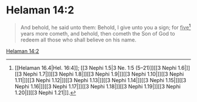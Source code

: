 # Helaman 14:2

> And behold, he said unto them: Behold, I give unto you a sign; for <u>five</u>[^a] years more cometh, and behold, then cometh the Son of God to redeem all those who shall believe on his name.

[Helaman 14:2](https://www.churchofjesuschrist.org/study/scriptures/bofm/hel/14?lang=eng&id=p2#p2)


[^a]: [[Helaman 16.4|Hel. 16:4]]; [[3 Nephi 1.5|3 Ne. 1:5 (5–21)]][[3 Nephi 1.6|]][[3 Nephi 1.7|]][[3 Nephi 1.8|]][[3 Nephi 1.9|]][[3 Nephi 1.10|]][[3 Nephi 1.11|]][[3 Nephi 1.12|]][[3 Nephi 1.13|]][[3 Nephi 1.14|]][[3 Nephi 1.15|]][[3 Nephi 1.16|]][[3 Nephi 1.17|]][[3 Nephi 1.18|]][[3 Nephi 1.19|]][[3 Nephi 1.20|]][[3 Nephi 1.21|]].  
